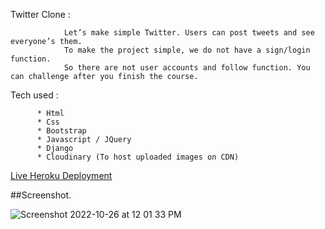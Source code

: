 Twitter Clone :

                Let’s make simple Twitter. Users can post tweets and see everyone’s them.
                To make the project simple, we do not have a sign/login function.
                So there are not user accounts and follow function. You can challenge after you finish the course.





Tech used :

          * Html
          * Css
          * Bootstrap
          * Javascript / JQuery
          * Django
          * Cloudinary (To host uploaded images on CDN)
          
          
 [Live Heroku Deployment](https://twitter-clone.moniquerhodes.repl.co/)
 
 
##Screenshot. 







![Screenshot 2022-10-26 at 12 01 33 PM](https://user-images.githubusercontent.com/111408816/197952046-e27b1085-0d1c-455e-b5cf-254bac2cf3b1.png)


